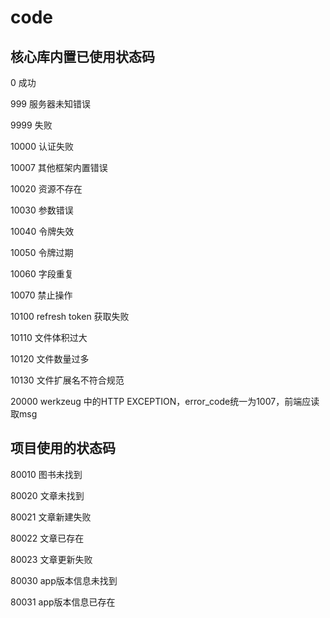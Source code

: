 # code

## 核心库内置已使用状态码

0 成功

999 服务器未知错误

9999 失败

10000 认证失败

10007 其他框架内置错误

10020 资源不存在

10030 参数错误

10040 令牌失效

10050 令牌过期

10060 字段重复

10070 禁止操作

10100 refresh token 获取失败

10110 文件体积过大

10120 文件数量过多

10130 文件扩展名不符合规范

20000 werkzeug 中的HTTP EXCEPTION，error_code统一为1007，前端应读取msg

## 项目使用的状态码

80010 图书未找到

80020 文章未找到

80021 文章新建失败

80022 文章已存在

80023 文章更新失败

80030 app版本信息未找到

80031 app版本信息已存在